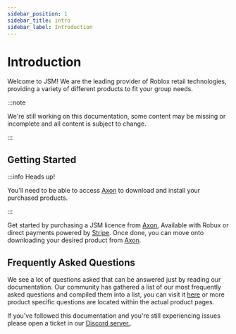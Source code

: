 ```yaml
---
sidebar_position: 1
sidebar_title: intro
sidebar_label: Introduction
---
```


# Introduction
Welcome to JSM! We are the leading provider of Roblox retail technologies, providing a variety of different products to fit your group needs.

:::note

We're still working on this documentation, some content may be missing or incomplete and all content is subject to change.

:::

## Getting Started

:::info Heads up!

You'll need to be able to access [Axon](https://axon.whitehill.group) to download and install your purchased products.

:::

Get started by purchasing a JSM licence from [Axon](https://axon.whitehill.group), Available with Robux or direct payments powered by [Stripe](https://stripe.com/gb). Once done, you can move onto downloading your desired product from [Axon](https://axon.whitehill.group).

## Frequently Asked Questions
We see a lot of questions asked that can be answered just by reading our documentation. Our community has gathered a list of our most frequently asked questions and compiled them into a list, you can visit it [here](https://support.whitehill.group/) or more product specific questions are located within the actual product pages.

If you've followed this documentation and you're still experiencing issues please open a ticket in our [Discord server.](https://whitehill.group/discord/).
